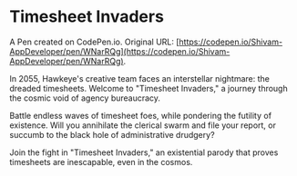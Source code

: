 # Timesheet Invaders

A Pen created on CodePen.io. Original URL: [https://codepen.io/Shivam-AppDeveloper/pen/WNarRQg](https://codepen.io/Shivam-AppDeveloper/pen/WNarRQg).

In 2055, Hawkeye's creative team faces an interstellar nightmare: the dreaded timesheets. Welcome to "Timesheet Invaders," a journey through the cosmic void of agency bureaucracy.

Battle endless waves of timesheet foes, while pondering the futility of existence. Will you annihilate the clerical swarm and file your report, or succumb to the black hole of administrative drudgery?

Join the fight in "Timesheet Invaders," an existential parody that proves timesheets are inescapable, even in the cosmos.